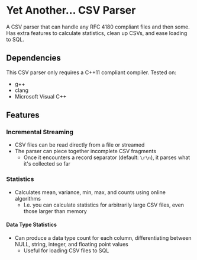 # Yet Another... CSV Parser
A CSV parser that can handle any RFC 4180 compliant files and then some. Has extra features to calculate statistics, clean up CSVs, and ease loading to SQL.

## Dependencies
This CSV parser only requires a C++11 compliant compiler. Tested on:
 * g++
 * clang
 * Microsoft Visual C++

## Features
### Incremental Streaming
 * CSV files can be read directly from a file or streamed
 * The parser can piece together incomplete CSV fragments
   * Once it encounters a record separator (default: `\r\n`), it parses what it's collected so far

### Statistics
 * Calculates mean, variance, min, max, and counts using online algorithms
   * I.e. you can calculate statistics for arbitrarily large CSV files, even those larger than memory
   
#### Data Type Statistics
 * Can produce a data type count for each column, differentiating between NULL, string, integer, and floating point values
   * Useful for loading CSV files to SQL
